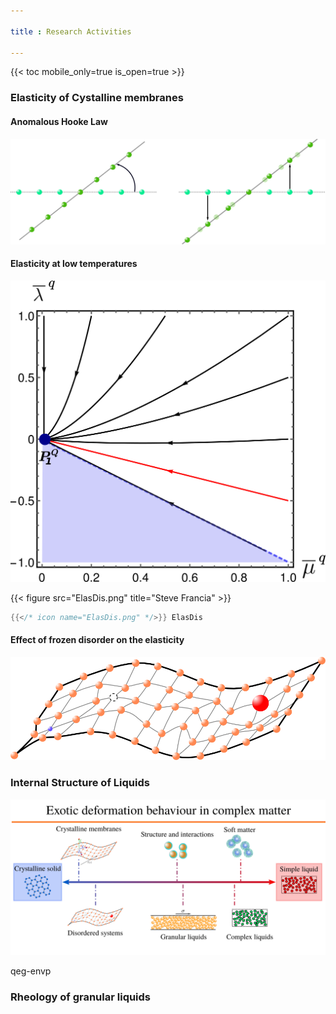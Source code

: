 ```yaml
---

title : Research Activities

---
```


{{< toc mobile_only=true is_open=true >}}

### Elasticity of Cystalline membranes

#### Anomalous Hooke Law

![Titre](/static/uploads/RotMix.png)

#### Elasticity at low temperatures

![Test](/static/uploads/QDiag.png)

{{< figure src="ElasDis.png" title="Steve Francia" >}}

```go
{{</* icon name="ElasDis.png" */>}} ElasDis
```

#### Effect of frozen disorder on the elasticity

![jwfo](ElasDis.png)

### Internal Structure of Liquids

![jwfwfo](/static/uploads/recap.png)

qeg-envp

### Rheology of granular liquids
